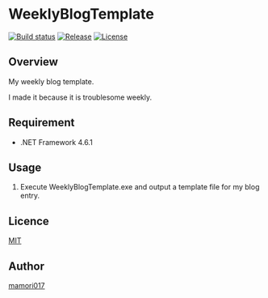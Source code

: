 # WeeklyBlogTemplate

[![Build status](https://ci.appveyor.com/api/projects/status/2adibjfnp4a55cuw?svg=true)](https://ci.appveyor.com/project/mamori017/weeklyblogtemplate)
[![Release](https://img.shields.io/github/release/mamori017/WeeklyBlogTemplate.svg)](https://github.com/mamori017/WeeklyBlogTemplate/releases/latest)
[![License](https://img.shields.io/github/license/mamori017/WeeklyBlogTemplate.svg)](https://github.com/mamori017/WeeklyBlogTemplate/blob/master/LICENSE)

## Overview

My weekly blog template.

I made it because it is troublesome weekly.

## Requirement

- .NET Framework 4.6.1

## Usage

1. Execute WeeklyBlogTemplate.exe and output a template file for my blog entry.

## Licence

[MIT](https://github.com/mamori017/WeeklyBlogTemplate/blob/master/LICENSE)

## Author

[mamori017](https://github.com/mamori017)